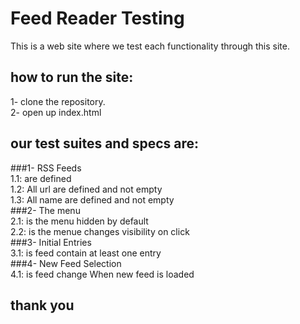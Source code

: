 # Feed Reader Testing 

This is a web site where we test each functionality through this site.


## how to run the site:
1- clone the repository.     
2- open up index.html

## our test suites and specs are:
###1- RSS Feeds    
      1.1: are defined    
      1.2: All url are defined and not empty     
      1.3: All name are defined and not empty    
###2- The menu    
      2.1: is the menu hidden by default      
      2.2: is the menue changes visibility on click     
###3- Initial Entries     
      3.1: is feed contain at least one entry     
###4- New Feed Selection    
      4.1: is feed change When new feed is loaded   



## thank you 
